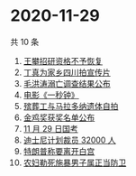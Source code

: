 # 2020-11-29

共 10 条

<!-- BEGIN ZHIHUSEARCH -->
<!-- 最后更新时间 Sun Nov 29 2020 04:05:58 GMT+0800 (CST) -->
1. [王攀招研资格不予恢复](https://www.zhihu.com/search?q=王攀)
1. [丁真为家乡四川拍宣传片](https://www.zhihu.com/search?q=丁真)
1. [毛洪涛溺亡调查结果公布](https://www.zhihu.com/search?q=毛洪涛)
1. [电影《一秒钟》](https://www.zhihu.com/search?q=一秒钟)
1. [殡葬工与马拉多纳遗体自拍](https://www.zhihu.com/search?q=马拉多纳)
1. [金鸡奖获奖名单公布](https://www.zhihu.com/search?q=金鸡奖)
1. [11 月 29 日国考 ](https://www.zhihu.com/search?q=国考)
1. [迪士尼计划裁员 32000 人](https://www.zhihu.com/search?q=迪士尼)
1. [特朗普称要离开白宫](https://www.zhihu.com/search?q=特朗普)
1. [农妇勒死施暴男子属正当防卫](https://www.zhihu.com/search?q=农妇勒死男子)
<!-- END ZHIHUSEARCH -->
